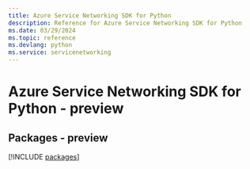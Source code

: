 ```yaml
---
title: Azure Service Networking SDK for Python
description: Reference for Azure Service Networking SDK for Python
ms.date: 03/29/2024
ms.topic: reference
ms.devlang: python
ms.service: servicenetworking
---
```

# Azure Service Networking SDK for Python - preview
## Packages - preview
[!INCLUDE [packages](service-networking-index.md)]